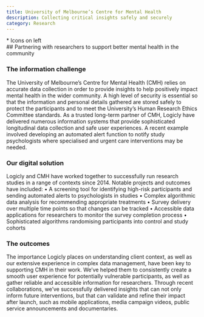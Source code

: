 ```yaml
---
title: University of Melbourne’s Centre for Mental Health
description: Collecting critical insights safely and securely
category: Research
---
```


<div class="grid grid-cols-12">

<div class="col-span-12">
    <img src="" />
</div>

<div class="col-span-3">
* Icons on left
</div>

<div class="col-span-9">
## Partnering with researchers to support better mental health in the community

### The information challenge
The University of Melbourne’s Centre for Mental Health (CMH) relies on accurate data collection in order to provide insights to help positively impact mental health in the wider community.
A high level of security is essential so that the information and personal details gathered are stored safely to protect the participants and to meet the University’s Human Research Ethics Committee standards.
As a trusted long-term partner of CMH, Logicly have delivered numerous information systems that provide sophisticated longitudinal data collection and safe user experiences. A recent example involved developing an automated alert function to notify study psychologists where specialised and urgent care interventions may be needed.

### Our digital solution
Logicly and CMH have worked together to successfully run research studies in a range of contexts since 2014.
Notable projects and outcomes have included:
• A screening tool for identifying high-risk participants and sending automated alerts to psychologists in studies
• Complex algorithmic data analysis for recommending appropriate treatments
• Survey delivery over multiple time points so that changes can be tracked
• Accessible data applications for researchers to monitor the survey completion process
• Sophisticated algorithms randomising participants into control and study cohorts

### The outcomes
The importance Logicly places on understanding client context, as well as our extensive experience in complex data management, have been key to supporting CMH in their work.
We’ve helped them to consistently create a smooth user experience for potentially vulnerable participants, as well as gather reliable and accessible information for researchers.
Through recent collaborations, we’ve successfully delivered insights that can not only inform future interventions, but that can validate and refine their impact after launch, such as mobile applications, media campaign videos, public service announcements and documentaries.

</div>
</div>
